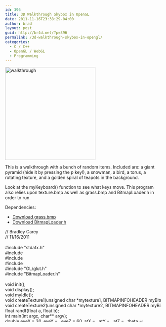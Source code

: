 ```yaml
---
id: 396
title: 3D Walkthrough Skybox in OpenGL
date: 2011-11-16T23:38:29-04:00
author: brad
layout: post
guid: http://br4d.net/?p=396
permalink: /3d-walkthrough-skybox-in-opengl/
categories:
  - C / C++
  - OpenGL / WebGL
  - Programming
---
```

[<img src="http://br4d.net/wp-content/uploads/2015/01/walkthrough-292x300.png" alt="walkthrough" width="292" height="300" class="alignleft size-medium wp-image-397" srcset="http://br4d.net/wp-content/uploads/2015/01/walkthrough-292x300.png 292w, http://br4d.net/wp-content/uploads/2015/01/walkthrough.png 490w" sizes="(max-width: 292px) 100vw, 292px" />](http://br4d.net/wp-content/uploads/2015/01/walkthrough.png)

This is a walkthrough with a bunch of random items. Included are: a giant pyramid (hide it by pressing the p key!), a snowman, a bird, a torus, a rotating texture, and a golden spiral of teapots in the background.

Look at the myKeyboard() function to see what keys move. This program also relies upon texture.bmp as well as grass.bmp and BitmapLoader.h in order to run.

<!--more-->

Dependencies:

  * [Download grass.bmp](http://br4d.net/wp-content/uploads/2015/01/grass.bmp)
  * [Download BitmapLoader.h](http://br4d.net/wp-content/uploads/2015/01/BitmapLoader.h)

<div class="codecolorer-container cpp default" style="overflow:auto;white-space:nowrap;height:300px;">
  <div class="cpp codecolorer">
    <span class="co1">// Bradley Carey</span><br /> <span class="co1">// 11/16/2011</span><br /> &nbsp;<br /> <span class="co2">#include "stdafx.h"</span><br /> <span class="co2">#include <stdio.h></span><br /> <span class="co2">#include <stdlib.h></span><br /> <span class="co2">#include <math.h></span><br /> <span class="co2">#include "GL/glut.h"</span><br /> <span class="co2">#include "BitmapLoader.h"</span><br /> &nbsp;<br /> <span class="kw4">void</span> init<span class="br0">&#40;</span><span class="br0">&#41;</span><span class="sy4">;</span><br /> <span class="kw4">void</span> display<span class="br0">&#40;</span><span class="br0">&#41;</span><span class="sy4">;</span><br /> <span class="kw4">void</span> myIdle<span class="br0">&#40;</span><span class="br0">&#41;</span><span class="sy4">;</span><br /> <span class="kw4">void</span> createTexture1<span class="br0">&#40;</span><span class="kw4">unsigned</span> <span class="kw4">char</span> <span class="sy2">*</span>mytexture1, BITMAPINFOHEADER myBitmap1<span class="br0">&#41;</span><span class="sy4">;</span><br /> <span class="kw4">void</span> createTexture2<span class="br0">&#40;</span><span class="kw4">unsigned</span> <span class="kw4">char</span> <span class="sy2">*</span>mytexture2, BITMAPINFOHEADER myBitmap2<span class="br0">&#41;</span><span class="sy4">;</span><br /> <span class="kw4">float</span> randf<span class="br0">&#40;</span><span class="kw4">float</span> a, <span class="kw4">float</span> b<span class="br0">&#41;</span><span class="sy4">;</span><br /> <span class="kw4">int</span> main<span class="br0">&#40;</span><span class="kw4">int</span> argc, <span class="kw4">char</span><span class="sy2">**</span> argv<span class="br0">&#41;</span><span class="sy4">;</span><br /> <span class="kw4">double</span> eyeX <span class="sy1">=</span> <span class="nu0">30</span>, eyeY <span class="sy1">=</span> <span class="nu0"></span>, eyeZ <span class="sy1">=</span> <span class="nu0">60</span>, atX <span class="sy1">=</span> <span class="nu0"></span>, atY <span class="sy1">=</span> <span class="nu0"></span>, atZ <span class="sy1">=</span> <span class="nu0"></span>, theta <span class="sy1">=</span><span class="nu0"></span><span class="sy4">;</span><br /> <span class="kw4">float</span> rotation <span class="sy1">=</span> <span class="sy2">-</span><span class="nu0">90</span><span class="sy4">;</span><br /> <span class="kw4">bool</span> draw <span class="sy1">=</span> <span class="kw2">true</span><span class="sy4">;</span><br /> BITMAPINFOHEADER myBitmap1, myBitmap2<span class="sy4">;</span><br /> <span class="kw4">unsigned</span> <span class="kw4">char</span> <span class="sy2">*</span>mytexture1, <span class="sy2">*</span>mytexture2<span class="sy4">;</span><br /> &nbsp;<br /> <span class="kw4">void</span> createTexture1<span class="br0">&#40;</span><span class="kw4">unsigned</span> <span class="kw4">char</span> <span class="sy2">*</span>mytexture1, BITMAPINFOHEADER myBitmap1<span class="br0">&#41;</span><br /> <span class="br0">&#123;</span><br /> &nbsp; &nbsp; glEnable<span class="br0">&#40;</span>GL_TEXTURE_2D<span class="br0">&#41;</span><span class="sy4">;</span><br /> &nbsp; &nbsp; glTexImage2D<span class="br0">&#40;</span>GL_TEXTURE_2D,<span class="nu0"></span>,<span class="nu0">3</span>,myBitmap1.<span class="me1">biWidth</span>,myBitmap1.<span class="me1">biHeight</span>,<span class="nu0"></span>,GL_RGB, GL_UNSIGNED_BYTE, mytexture1<span class="br0">&#41;</span><span class="sy4">;</span><br /> &nbsp; &nbsp; glTexParameterf<span class="br0">&#40;</span>GL_TEXTURE_2D, GL_TEXTURE_WRAP_S, GL_CLAMP<span class="br0">&#41;</span><span class="sy4">;</span><br /> &nbsp; &nbsp; glTexParameterf<span class="br0">&#40;</span>GL_TEXTURE_2D, GL_TEXTURE_WRAP_T, GL_CLAMP<span class="br0">&#41;</span><span class="sy4">;</span><br /> &nbsp; &nbsp; glTexParameterf<span class="br0">&#40;</span>GL_TEXTURE_2D, GL_TEXTURE_MAG_FILTER, GL_NEAREST<span class="br0">&#41;</span><span class="sy4">;</span><br /> &nbsp; &nbsp; glTexParameterf<span class="br0">&#40;</span>GL_TEXTURE_2D, GL_TEXTURE_MIN_FILTER, GL_NEAREST<span class="br0">&#41;</span><span class="sy4">;</span><br /> <span class="br0">&#125;</span><br /> &nbsp;<br /> <span class="kw4">void</span> createTexture2<span class="br0">&#40;</span><span class="kw4">unsigned</span> <span class="kw4">char</span> <span class="sy2">*</span>mytexture2, BITMAPINFOHEADER myBitmap2<span class="br0">&#41;</span><br /> <span class="br0">&#123;</span><br /> &nbsp; &nbsp; glEnable<span class="br0">&#40;</span>GL_TEXTURE_2D<span class="br0">&#41;</span><span class="sy4">;</span><br /> &nbsp; &nbsp; glTexImage2D<span class="br0">&#40;</span>GL_TEXTURE_2D,<span class="nu0"></span>,<span class="nu0">3</span>,myBitmap2.<span class="me1">biWidth</span>,myBitmap2.<span class="me1">biHeight</span>,<span class="nu0"></span>,GL_RGB, GL_UNSIGNED_BYTE, mytexture2<span class="br0">&#41;</span><span class="sy4">;</span><br /> &nbsp; &nbsp; glTexParameterf<span class="br0">&#40;</span>GL_TEXTURE_2D, GL_TEXTURE_WRAP_S, GL_CLAMP<span class="br0">&#41;</span><span class="sy4">;</span><br /> &nbsp; &nbsp; glTexParameterf<span class="br0">&#40;</span>GL_TEXTURE_2D, GL_TEXTURE_WRAP_T, GL_CLAMP<span class="br0">&#41;</span><span class="sy4">;</span><br /> &nbsp; &nbsp; glTexParameterf<span class="br0">&#40;</span>GL_TEXTURE_2D, GL_TEXTURE_MAG_FILTER, GL_NEAREST<span class="br0">&#41;</span><span class="sy4">;</span><br /> &nbsp; &nbsp; glTexParameterf<span class="br0">&#40;</span>GL_TEXTURE_2D, GL_TEXTURE_MIN_FILTER, GL_NEAREST<span class="br0">&#41;</span><span class="sy4">;</span><br /> <span class="br0">&#125;</span><br /> &nbsp;<br /> <span class="kw4">float</span> randf<span class="br0">&#40;</span><span class="kw4">float</span> a, <span class="kw4">float</span> b<span class="br0">&#41;</span><br /> <span class="br0">&#123;</span><br /> &nbsp; &nbsp; <span class="kw1">return</span> <span class="br0">&#40;</span><span class="br0">&#40;</span>b<span class="sy2">-</span>a<span class="br0">&#41;</span><span class="sy2">*</span><span class="br0">&#40;</span><span class="br0">&#40;</span><span class="kw4">float</span><span class="br0">&#41;</span><span class="kw3">rand</span><span class="br0">&#40;</span><span class="br0">&#41;</span><span class="sy2">/</span><span class="kw2">RAND_MAX</span><span class="br0">&#41;</span><span class="br0">&#41;</span><span class="sy2">+</span>a<span class="sy4">;</span><br /> <span class="br0">&#125;</span><br /> &nbsp;<br /> <span class="kw4">void</span> init<span class="br0">&#40;</span><span class="br0">&#41;</span><br /> <span class="br0">&#123;</span><br /> &nbsp; &nbsp; mytexture1 <span class="sy1">=</span> LoadBitmapFile<span class="br0">&#40;</span><span class="st0">"grass.bmp"</span>, <span class="sy3">&</span>myBitmap1<span class="br0">&#41;</span><span class="sy4">;</span><br /> &nbsp; &nbsp; <span class="kw1">if</span><span class="br0">&#40;</span>mytexture1<span class="sy1">==</span><span class="kw2">NULL</span><span class="br0">&#41;</span><br /> &nbsp; &nbsp; <span class="br0">&#123;</span><br /> &nbsp; &nbsp; &nbsp; &nbsp; <span class="kw3">printf</span><span class="br0">&#40;</span><span class="st0">"grass load failed<span class="es1">\n</span>"</span><span class="br0">&#41;</span><span class="sy4">;</span><br /> &nbsp; &nbsp; &nbsp; &nbsp; <span class="kw4">int</span> w<span class="sy4">;</span><br /> &nbsp; &nbsp; &nbsp; &nbsp; scanf_s<span class="br0">&#40;</span><span class="st0">"%i"</span>,<span class="sy3">&</span>w<span class="br0">&#41;</span><span class="sy4">;</span><br /> &nbsp; &nbsp; &nbsp; &nbsp; <span class="kw3">exit</span><span class="br0">&#40;</span><span class="nu0"></span><span class="br0">&#41;</span><span class="sy4">;</span><br /> &nbsp; &nbsp; <span class="br0">&#125;</span><br /> &nbsp; &nbsp; <span class="kw1">else</span><br /> &nbsp; &nbsp; &nbsp; &nbsp; <span class="kw3">printf</span><span class="br0">&#40;</span><span class="st0">"grass.bmp load succeeded<span class="es1">\n</span>"</span><span class="br0">&#41;</span><span class="sy4">;</span><br /> &nbsp;<br /> &nbsp; &nbsp; mytexture2 <span class="sy1">=</span> LoadBitmapFile<span class="br0">&#40;</span><span class="st0">"texture.bmp"</span>, <span class="sy3">&</span>myBitmap2<span class="br0">&#41;</span><span class="sy4">;</span><br /> &nbsp; &nbsp; <span class="kw1">if</span><span class="br0">&#40;</span>mytexture2<span class="sy1">==</span><span class="kw2">NULL</span><span class="br0">&#41;</span><br /> &nbsp; &nbsp; <span class="br0">&#123;</span><br /> &nbsp; &nbsp; &nbsp; &nbsp; <span class="kw3">printf</span><span class="br0">&#40;</span><span class="st0">"texture load failed<span class="es1">\n</span>"</span><span class="br0">&#41;</span><span class="sy4">;</span><br /> &nbsp; &nbsp; &nbsp; &nbsp; <span class="kw4">int</span> w<span class="sy4">;</span><br /> &nbsp; &nbsp; &nbsp; &nbsp; scanf_s<span class="br0">&#40;</span><span class="st0">"%i"</span>,<span class="sy3">&</span>w<span class="br0">&#41;</span><span class="sy4">;</span><br /> &nbsp; &nbsp; &nbsp; &nbsp; <span class="kw3">exit</span><span class="br0">&#40;</span><span class="nu0"></span><span class="br0">&#41;</span><span class="sy4">;</span><br /> &nbsp; &nbsp; <span class="br0">&#125;</span><br /> &nbsp; &nbsp; <span class="kw1">else</span><br /> &nbsp; &nbsp; &nbsp; &nbsp; <span class="kw3">printf</span><span class="br0">&#40;</span><span class="st0">"texture.bmp load succeeded<span class="es1">\n</span>"</span><span class="br0">&#41;</span><span class="sy4">;</span><br /> &nbsp;<br /> &nbsp; &nbsp; GLfloat light_ambient<span class="br0">&#91;</span><span class="br0">&#93;</span> <span class="sy1">=</span> <span class="br0">&#123;</span><span class="nu16">0.2</span>, <span class="nu16">0.2</span>, <span class="nu16">0.2</span>, <span class="nu16">1.0</span><span class="br0">&#125;</span><span class="sy4">;</span><br /> &nbsp; &nbsp; GLfloat light_diffuse<span class="br0">&#91;</span><span class="br0">&#93;</span> <span class="sy1">=</span> <span class="br0">&#123;</span><span class="nu16">0.8</span>, <span class="nu16">0.8</span>, <span class="nu16">0.8</span>, <span class="nu16">1.0</span><span class="br0">&#125;</span><span class="sy4">;</span><br /> &nbsp; &nbsp; GLfloat light_position<span class="br0">&#91;</span><span class="br0">&#93;</span> <span class="sy1">=</span> <span class="br0">&#123;</span><span class="nu16">1.0</span>, <span class="nu16">20.0</span>, <span class="nu16">2.0</span>, <span class="nu16">0.0</span><span class="br0">&#125;</span><span class="sy4">;</span><br /> &nbsp; &nbsp; GLfloat light_specular<span class="br0">&#91;</span><span class="br0">&#93;</span> <span class="sy1">=</span> <span class="br0">&#123;</span><span class="nu16">0.5</span>, <span class="nu16">0.5</span>, <span class="nu16">0.5</span>, <span class="nu16">1.0</span><span class="br0">&#125;</span><span class="sy4">;</span><br /> &nbsp;<br /> &nbsp; &nbsp; glLightfv<span class="br0">&#40;</span>GL_LIGHT0, GL_AMBIENT, light_ambient<span class="br0">&#41;</span><span class="sy4">;</span><br /> &nbsp; &nbsp; glLightfv<span class="br0">&#40;</span>GL_LIGHT0, GL_DIFFUSE, light_diffuse<span class="br0">&#41;</span><span class="sy4">;</span><br /> &nbsp; &nbsp; glLightfv<span class="br0">&#40;</span>GL_LIGHT0, GL_POSITION, light_position<span class="br0">&#41;</span><span class="sy4">;</span><br /> &nbsp; &nbsp; glLightfv<span class="br0">&#40;</span>GL_LIGHT0, GL_POSITION, light_specular<span class="br0">&#41;</span><span class="sy4">;</span><br /> &nbsp;<br /> &nbsp; &nbsp; glEnable<span class="br0">&#40;</span>GL_LIGHTING<span class="br0">&#41;</span><span class="sy4">;</span><br /> &nbsp; &nbsp; glEnable<span class="br0">&#40;</span>GL_LIGHT0<span class="br0">&#41;</span><span class="sy4">;</span><br /> &nbsp; &nbsp; glEnable<span class="br0">&#40;</span>GL_DEPTH_TEST<span class="br0">&#41;</span><span class="sy4">;</span><br /> &nbsp;<br /> &nbsp; &nbsp; glClearColor<span class="br0">&#40;</span><span class="nu16">0.0</span>, <span class="nu16">0.0</span>, <span class="nu16">0.4</span>, <span class="nu0"></span><span class="br0">&#41;</span><span class="sy4">;</span><br /> &nbsp; &nbsp; glMatrixMode<span class="br0">&#40;</span>GL_PROJECTION<span class="br0">&#41;</span><span class="sy4">;</span><br /> &nbsp; &nbsp; gluPerspective<span class="br0">&#40;</span><span class="nu0">60</span>, <span class="nu0">1</span>, <span class="nu0">1</span>, <span class="nu0">8000</span><span class="br0">&#41;</span><span class="sy4">;</span><br /> <span class="br0">&#125;</span><br /> &nbsp;<br /> <span class="kw4">void</span> display<span class="br0">&#40;</span><span class="br0">&#41;</span><br /> <span class="br0">&#123;</span><br /> &nbsp; &nbsp; glClear<span class="br0">&#40;</span>GL_COLOR_BUFFER_BIT <span class="sy3">|</span> GL_DEPTH_BUFFER_BIT<span class="br0">&#41;</span><span class="sy4">;</span><br /> &nbsp; &nbsp; glMatrixMode<span class="br0">&#40;</span>GL_MODELVIEW<span class="br0">&#41;</span><span class="sy4">;</span><br /> &nbsp; &nbsp; glLoadIdentity<span class="br0">&#40;</span><span class="br0">&#41;</span><span class="sy4">;</span><br /> &nbsp; &nbsp; gluLookAt<span class="br0">&#40;</span>eyeX, eyeY, eyeZ, atX, atY, atZ, <span class="nu0"></span>, <span class="nu0">1</span>, <span class="nu0"></span><span class="br0">&#41;</span><span class="sy4">;</span><br /> &nbsp;<br /> &nbsp; &nbsp; <span class="co1">//glRotatef(theta, 0, 1, 0);</span><br /> &nbsp;<br /> &nbsp; &nbsp; <span class="kw4">float</span> white<span class="br0">&#91;</span><span class="br0">&#93;</span> <span class="sy1">=</span> <span class="br0">&#123;</span><span class="nu0">1</span>, <span class="nu0">1</span>, <span class="nu0">1</span>, <span class="nu16">1.0</span><span class="br0">&#125;</span><span class="sy4">;</span><br /> &nbsp; &nbsp; <span class="kw4">float</span> red<span class="br0">&#91;</span><span class="br0">&#93;</span> <span class="sy1">=</span> <span class="br0">&#123;</span><span class="nu0">1</span>, <span class="nu0"></span>, <span class="nu0"></span>, <span class="nu16">1.0</span><span class="br0">&#125;</span><span class="sy4">;</span><br /> &nbsp; &nbsp; <span class="kw4">float</span> green<span class="br0">&#91;</span><span class="br0">&#93;</span> <span class="sy1">=</span> <span class="br0">&#123;</span><span class="nu0"></span>, <span class="nu16">0.8</span>, <span class="nu16">0.1</span>, <span class="nu16">1.0</span><span class="br0">&#125;</span><span class="sy4">;</span><br /> &nbsp; &nbsp; <span class="kw4">float</span> blue<span class="br0">&#91;</span><span class="br0">&#93;</span> <span class="sy1">=</span> <span class="br0">&#123;</span><span class="nu0"></span>, <span class="nu0"></span>, <span class="nu0">1</span>, <span class="nu16">1.0</span><span class="br0">&#125;</span><span class="sy4">;</span><br /> &nbsp; &nbsp; <span class="kw4">float</span> brown<span class="br0">&#91;</span><span class="br0">&#93;</span> <span class="sy1">=</span> <span class="br0">&#123;</span><span class="nu16">0.64</span>, <span class="nu16">0.16</span>, <span class="nu16">0.16</span>, <span class="nu16">1.0</span><span class="br0">&#125;</span><span class="sy4">;</span><br /> &nbsp; &nbsp; <span class="kw4">float</span> gold<span class="br0">&#91;</span><span class="br0">&#93;</span> <span class="sy1">=</span> <span class="br0">&#123;</span><span class="nu16">0.8</span>, <span class="nu16">0.49</span>, <span class="nu16">0.19</span>, <span class="nu16">1.0</span><span class="br0">&#125;</span><span class="sy4">;</span><br /> &nbsp; &nbsp; <span class="kw4">float</span> orange<span class="br0">&#91;</span><span class="br0">&#93;</span> <span class="sy1">=</span> <span class="br0">&#123;</span><span class="nu0">1</span>, <span class="nu16">0.5</span>, <span class="nu0"></span>, <span class="nu16">1.0</span><span class="br0">&#125;</span><span class="sy4">;</span><br /> &nbsp;<br /> &nbsp; &nbsp; <span class="co1">////begin pyramid</span><br /> &nbsp; &nbsp; <span class="kw1">if</span><span class="br0">&#40;</span>draw<span class="br0">&#41;</span><br /> &nbsp; &nbsp; <span class="br0">&#123;</span><br /> &nbsp; &nbsp; glMaterialfv<span class="br0">&#40;</span>GL_FRONT, GL_AMBIENT_AND_DIFFUSE, gold<span class="br0">&#41;</span><span class="sy4">;</span><br /> &nbsp; &nbsp; glBegin<span class="br0">&#40;</span>GL_TRIANGLE_FAN<span class="br0">&#41;</span><span class="sy4">;</span><br /> &nbsp; &nbsp; &nbsp; &nbsp; glVertex3f<span class="br0">&#40;</span> &nbsp;<span class="nu17">0.0f</span>, &nbsp;<span class="nu17">30.0f</span>, <span class="nu17">0.0f</span><span class="br0">&#41;</span><span class="sy4">;</span><br /> &nbsp; &nbsp; &nbsp; &nbsp; glVertex3f<span class="br0">&#40;</span><span class="sy2">-</span><span class="nu17">50.0f</span>, <span class="sy2">-</span><span class="nu17">50.0f</span>, <span class="nu17">50.0f</span><span class="br0">&#41;</span><span class="sy4">;</span><br /> &nbsp; &nbsp; &nbsp; &nbsp; glVertex3f<span class="br0">&#40;</span> <span class="nu17">50.0f</span>, <span class="sy2">-</span><span class="nu17">50.0f</span>, <span class="nu17">50.0f</span><span class="br0">&#41;</span><span class="sy4">;</span><br /> &nbsp; &nbsp; &nbsp; &nbsp; glVertex3f<span class="br0">&#40;</span> <span class="nu17">50.0f</span>, <span class="sy2">-</span><span class="nu17">50.0f</span>, <span class="sy2">-</span><span class="nu17">50.0f</span><span class="br0">&#41;</span><span class="sy4">;</span><br /> &nbsp; &nbsp; &nbsp; &nbsp; glVertex3f<span class="br0">&#40;</span> <span class="sy2">-</span><span class="nu17">50.0f</span>, <span class="sy2">-</span><span class="nu17">50.0f</span>, <span class="sy2">-</span><span class="nu17">50.0f</span><span class="br0">&#41;</span><span class="sy4">;</span><br /> &nbsp; &nbsp; &nbsp; &nbsp; glVertex3f<span class="br0">&#40;</span><span class="sy2">-</span><span class="nu17">50.0f</span>, <span class="sy2">-</span><span class="nu17">50.0f</span>, <span class="nu17">50.0f</span><span class="br0">&#41;</span><span class="sy4">;</span><br /> &nbsp; &nbsp; glEnd<span class="br0">&#40;</span><span class="br0">&#41;</span><span class="sy4">;</span><br /> &nbsp; &nbsp; <span class="br0">&#125;</span><br /> &nbsp;<br /> &nbsp; &nbsp; <span class="co1">//begin stairs</span><br /> &nbsp; &nbsp; <span class="kw1">for</span><span class="br0">&#40;</span><span class="kw4">int</span> i<span class="sy1">=</span><span class="nu0">10</span><span class="sy4">;</span> i<span class="sy1">></span><span class="nu0">1</span><span class="sy4">;</span> i<span class="sy2">--</span><span class="br0">&#41;</span><br /> &nbsp; &nbsp; <span class="br0">&#123;</span><br /> &nbsp; &nbsp; glPushMatrix<span class="br0">&#40;</span><span class="br0">&#41;</span><span class="sy4">;</span><br /> &nbsp; &nbsp; &nbsp; &nbsp; <span class="kw4">float</span> rand0m<span class="br0">&#91;</span><span class="br0">&#93;</span> <span class="sy1">=</span> <span class="br0">&#123;</span>randf<span class="br0">&#40;</span><span class="nu0"></span>,<span class="nu0">1</span><span class="br0">&#41;</span>, randf<span class="br0">&#40;</span><span class="nu0"></span>,<span class="nu0">1</span><span class="br0">&#41;</span>, randf<span class="br0">&#40;</span><span class="nu0"></span>,<span class="nu0">1</span><span class="br0">&#41;</span>, <span class="nu16">1.0</span><span class="br0">&#125;</span><span class="sy4">;</span><br /> &nbsp; &nbsp; &nbsp; &nbsp; glMaterialfv<span class="br0">&#40;</span>GL_FRONT, GL_AMBIENT_AND_DIFFUSE, rand0m<span class="br0">&#41;</span><span class="sy4">;</span><br /> &nbsp; &nbsp; &nbsp; &nbsp; glTranslatef<span class="br0">&#40;</span><span class="nu0">8</span>,<span class="br0">&#40;</span><span class="nu0">10</span><span class="sy2">-</span>i<span class="br0">&#41;</span><span class="sy2">-</span><span class="nu16">9.5</span>,<span class="nu0">8</span><span class="br0">&#41;</span><span class="sy4">;</span><br /> &nbsp; &nbsp; &nbsp; &nbsp; glutSolidCube<span class="br0">&#40;</span>i<span class="br0">&#41;</span><span class="sy4">;</span><br /> &nbsp; &nbsp; glPopMatrix<span class="br0">&#40;</span><span class="br0">&#41;</span><span class="sy4">;</span><br /> &nbsp; &nbsp; <span class="br0">&#125;</span><br /> &nbsp;<br /> &nbsp; &nbsp; <span class="co1">//begin cones</span><br /> &nbsp; &nbsp; <span class="kw1">for</span><span class="br0">&#40;</span><span class="kw4">int</span> i<span class="sy1">=</span><span class="nu0">19</span><span class="sy4">;</span> i<span class="sy1">></span><span class="nu0">1</span><span class="sy4">;</span> i<span class="sy2">--</span><span class="br0">&#41;</span><br /> &nbsp; &nbsp; <span class="br0">&#123;</span><br /> &nbsp; &nbsp; glPushMatrix<span class="br0">&#40;</span><span class="br0">&#41;</span><span class="sy4">;</span><br /> &nbsp; &nbsp; &nbsp; &nbsp; glMaterialfv<span class="br0">&#40;</span>GL_FRONT, GL_AMBIENT_AND_DIFFUSE, red<span class="br0">&#41;</span><span class="sy4">;</span><br /> &nbsp; &nbsp; &nbsp; &nbsp; glRotatef<span class="br0">&#40;</span><span class="nu0">10</span><span class="sy2">*</span>i,<span class="nu0"></span>,<span class="nu0"></span>,<span class="nu0">1</span><span class="br0">&#41;</span><span class="sy4">;</span><br /> &nbsp; &nbsp; &nbsp; &nbsp; glRotatef<span class="br0">&#40;</span><span class="nu0">40</span>,<span class="nu0"></span>,<span class="nu0">1</span>,<span class="nu0"></span><span class="br0">&#41;</span><span class="sy4">;</span><br /> &nbsp; &nbsp; &nbsp; &nbsp; glTranslatef<span class="br0">&#40;</span><span class="nu0"></span>,<span class="br0">&#40;</span><span class="nu0">10</span><span class="sy2">-</span>i<span class="br0">&#41;</span>,<span class="nu0">8</span><span class="br0">&#41;</span><span class="sy4">;</span><br /> &nbsp; &nbsp; &nbsp; &nbsp; glutSolidCone<span class="br0">&#40;</span><span class="nu0">1</span>,<span class="nu0">4</span>,<span class="nu0">10</span>,<span class="nu0">10</span><span class="br0">&#41;</span><span class="sy4">;</span><br /> &nbsp; &nbsp; glPopMatrix<span class="br0">&#40;</span><span class="br0">&#41;</span><span class="sy4">;</span><br /> &nbsp; &nbsp; <span class="br0">&#125;</span><br /> &nbsp;<br /> &nbsp; &nbsp; <span class="co1">//begin teapots</span><br /> &nbsp; &nbsp; <span class="kw1">for</span><span class="br0">&#40;</span><span class="kw4">int</span> i<span class="sy1">=</span><span class="nu0">30</span><span class="sy4">;</span> i<span class="sy1">></span><span class="nu0">1</span><span class="sy4">;</span> i<span class="sy2">--</span><span class="br0">&#41;</span><br /> &nbsp; &nbsp; <span class="br0">&#123;</span><br /> &nbsp; &nbsp; glPushMatrix<span class="br0">&#40;</span><span class="br0">&#41;</span><span class="sy4">;</span><br /> &nbsp; &nbsp; &nbsp; &nbsp; glMaterialfv<span class="br0">&#40;</span>GL_FRONT, GL_AMBIENT_AND_DIFFUSE, white<span class="br0">&#41;</span><span class="sy4">;</span><br /> &nbsp; &nbsp; &nbsp; &nbsp; glRotatef<span class="br0">&#40;</span><span class="nu0">4</span><span class="sy2">*</span>i,<span class="nu0"></span>,<span class="nu0"></span>,<span class="nu0">1</span><span class="br0">&#41;</span><span class="sy4">;</span><br /> &nbsp; &nbsp; &nbsp; &nbsp; glTranslatef<span class="br0">&#40;</span><span class="nu0"></span>,<span class="br0">&#40;</span><span class="nu0">10</span><span class="sy2">-</span>i<span class="br0">&#41;</span><span class="sy2">+</span><span class="nu0">80</span>,<span class="sy2">-</span><span class="nu0">200</span><span class="br0">&#41;</span><span class="sy4">;</span><br /> &nbsp; &nbsp; &nbsp; &nbsp; glutSolidTeapot<span class="br0">&#40;</span><span class="nu0">1</span><span class="br0">&#41;</span><span class="sy4">;</span><br /> &nbsp; &nbsp; glPopMatrix<span class="br0">&#40;</span><span class="br0">&#41;</span><span class="sy4">;</span><br /> &nbsp; &nbsp; <span class="br0">&#125;</span><br /> &nbsp;<br /> &nbsp; &nbsp; <span class="co1">// this is a texture</span><br /> &nbsp; &nbsp; glPushMatrix<span class="br0">&#40;</span><span class="br0">&#41;</span><span class="sy4">;</span><br /> &nbsp; &nbsp; &nbsp; &nbsp; createTexture2<span class="br0">&#40;</span>mytexture2, myBitmap2<span class="br0">&#41;</span><span class="sy4">;</span><br /> &nbsp; &nbsp; &nbsp; &nbsp; glRotatef<span class="br0">&#40;</span>theta,<span class="nu0"></span>,<span class="nu0">1</span>,<span class="nu0"></span><span class="br0">&#41;</span><span class="sy4">;</span><br /> &nbsp; &nbsp; &nbsp; &nbsp; glRotatef<span class="br0">&#40;</span><span class="nu0">90</span>,<span class="nu0"></span>,<span class="nu0"></span>,<span class="nu0">1</span><span class="br0">&#41;</span><span class="sy4">;</span><br /> &nbsp; &nbsp; &nbsp; &nbsp; glBegin<span class="br0">&#40;</span>GL_POLYGON<span class="br0">&#41;</span><span class="sy4">;</span><br /> &nbsp; &nbsp; &nbsp; &nbsp; &nbsp; &nbsp; glTexCoord2f<span class="br0">&#40;</span><span class="nu0">1</span>,<span class="nu0"></span><span class="br0">&#41;</span><span class="sy4">;</span> glNormal3f<span class="br0">&#40;</span><span class="nu0"></span>,<span class="nu0"></span>,<span class="nu0">1</span><span class="br0">&#41;</span><span class="sy4">;</span> glVertex3f<span class="br0">&#40;</span><span class="sy2">-</span><span class="nu0">4</span>, <span class="nu0">4</span>, <span class="nu0"></span><span class="br0">&#41;</span><span class="sy4">;</span><br /> &nbsp; &nbsp; &nbsp; &nbsp; &nbsp; &nbsp; glTexCoord2f<span class="br0">&#40;</span><span class="nu0"></span>,<span class="nu0"></span><span class="br0">&#41;</span><span class="sy4">;</span> glNormal3f<span class="br0">&#40;</span><span class="nu0"></span>,<span class="nu0"></span>,<span class="nu0">1</span><span class="br0">&#41;</span><span class="sy4">;</span> glVertex3f<span class="br0">&#40;</span><span class="sy2">-</span><span class="nu0">4</span>,<span class="sy2">-</span><span class="nu0">4</span>, <span class="nu0"></span><span class="br0">&#41;</span><span class="sy4">;</span><br /> &nbsp; &nbsp; &nbsp; &nbsp; &nbsp; &nbsp; glTexCoord2f<span class="br0">&#40;</span><span class="nu0"></span>,<span class="nu0">1</span><span class="br0">&#41;</span><span class="sy4">;</span> glNormal3f<span class="br0">&#40;</span><span class="nu0"></span>,<span class="nu0"></span>,<span class="nu0">1</span><span class="br0">&#41;</span><span class="sy4">;</span> glVertex3f<span class="br0">&#40;</span> <span class="nu0">4</span>,<span class="sy2">-</span><span class="nu0">4</span>, <span class="nu0"></span><span class="br0">&#41;</span><span class="sy4">;</span><br /> &nbsp; &nbsp; &nbsp; &nbsp; &nbsp; &nbsp; glTexCoord2f<span class="br0">&#40;</span><span class="nu0">1</span>,<span class="nu0">1</span><span class="br0">&#41;</span><span class="sy4">;</span> glNormal3f<span class="br0">&#40;</span><span class="nu0"></span>,<span class="nu0"></span>,<span class="nu0">1</span><span class="br0">&#41;</span><span class="sy4">;</span> glVertex3f<span class="br0">&#40;</span> <span class="nu0">4</span>, <span class="nu0">4</span>, <span class="nu0"></span><span class="br0">&#41;</span><span class="sy4">;</span><br /> &nbsp; &nbsp; &nbsp; &nbsp; glEnd<span class="br0">&#40;</span><span class="br0">&#41;</span><span class="sy4">;</span><br /> &nbsp; &nbsp; glPopMatrix<span class="br0">&#40;</span><span class="br0">&#41;</span><span class="sy4">;</span><br /> &nbsp;<br /> &nbsp; &nbsp; <span class="co1">//begin donut</span><br /> &nbsp; &nbsp; glPushMatrix<span class="br0">&#40;</span><span class="br0">&#41;</span><span class="sy4">;</span><br /> &nbsp; &nbsp; &nbsp; &nbsp; glTranslatef<span class="br0">&#40;</span><span class="nu0">10</span>,<span class="nu0">5</span>,<span class="nu0">10</span><span class="br0">&#41;</span><span class="sy4">;</span><br /> &nbsp; &nbsp; &nbsp; &nbsp; glRotatef<span class="br0">&#40;</span>theta,<span class="nu0">1</span>,<span class="nu0">1</span>,<span class="nu0">1</span><span class="br0">&#41;</span><span class="sy4">;</span><br /> &nbsp; &nbsp; &nbsp; &nbsp; glMaterialfv<span class="br0">&#40;</span>GL_FRONT, GL_AMBIENT_AND_DIFFUSE, orange<span class="br0">&#41;</span><span class="sy4">;</span><br /> &nbsp; &nbsp; &nbsp; &nbsp; glutSolidTorus<span class="br0">&#40;</span><span class="nu16">0.8</span>, <span class="nu0">2</span>, <span class="nu0">40</span>, <span class="nu0">50</span><span class="br0">&#41;</span><span class="sy4">;</span><br /> &nbsp; &nbsp; glPopMatrix<span class="br0">&#40;</span><span class="br0">&#41;</span><span class="sy4">;</span><br /> &nbsp;<br /> &nbsp; &nbsp; <span class="co1">//begin snowman</span><br /> &nbsp; &nbsp; glMaterialfv<span class="br0">&#40;</span>GL_FRONT, GL_AMBIENT_AND_DIFFUSE, white<span class="br0">&#41;</span><span class="sy4">;</span><br /> &nbsp; &nbsp; glPushMatrix<span class="br0">&#40;</span><span class="br0">&#41;</span><span class="sy4">;</span> &nbsp;<span class="co1">//head</span><br /> &nbsp; &nbsp; &nbsp; &nbsp; glTranslatef<span class="br0">&#40;</span><span class="nu0">10</span>,<span class="nu16">2.3</span><span class="sy2">-</span><span class="nu0">1</span>,<span class="nu0"></span><span class="br0">&#41;</span><span class="sy4">;</span><br /> &nbsp; &nbsp; &nbsp; &nbsp; glutSolidSphere<span class="br0">&#40;</span><span class="nu0">1</span>,<span class="nu0">20</span>,<span class="nu0">20</span><span class="br0">&#41;</span><span class="sy4">;</span><br /> &nbsp; &nbsp; glPopMatrix<span class="br0">&#40;</span><span class="br0">&#41;</span><span class="sy4">;</span><br /> &nbsp;<br /> &nbsp; &nbsp; glPushMatrix<span class="br0">&#40;</span><span class="br0">&#41;</span><span class="sy4">;</span> <span class="co1">//middle</span><br /> &nbsp; &nbsp; &nbsp; &nbsp; glTranslatef<span class="br0">&#40;</span><span class="nu0">10</span>,<span class="nu16">0.5</span><span class="sy2">-</span><span class="nu0">1</span>,<span class="nu0"></span><span class="br0">&#41;</span><span class="sy4">;</span><br /> &nbsp; &nbsp; &nbsp; &nbsp; glutSolidSphere<span class="br0">&#40;</span><span class="nu16">1.5</span>,<span class="nu0">20</span>,<span class="nu0">20</span><span class="br0">&#41;</span><span class="sy4">;</span><br /> &nbsp; &nbsp; glPopMatrix<span class="br0">&#40;</span><span class="br0">&#41;</span><span class="sy4">;</span><br /> &nbsp;<br /> &nbsp; &nbsp; glPushMatrix<span class="br0">&#40;</span><span class="br0">&#41;</span><span class="sy4">;</span> <span class="co1">//bottom</span><br /> &nbsp; &nbsp; &nbsp; &nbsp; glTranslatef<span class="br0">&#40;</span><span class="nu0">10</span>,<span class="sy2">-</span><span class="nu0">2</span><span class="sy2">-</span><span class="nu0">1</span>,<span class="nu0"></span><span class="br0">&#41;</span><span class="sy4">;</span><br /> &nbsp; &nbsp; &nbsp; &nbsp; glutSolidSphere<span class="br0">&#40;</span><span class="nu0">2</span>,<span class="nu0">20</span>,<span class="nu0">20</span><span class="br0">&#41;</span><span class="sy4">;</span><br /> &nbsp; &nbsp; glPopMatrix<span class="br0">&#40;</span><span class="br0">&#41;</span><span class="sy4">;</span><br /> &nbsp;<br /> &nbsp; &nbsp; <span class="co1">//begin ground</span><br /> &nbsp; &nbsp; createTexture1<span class="br0">&#40;</span>mytexture1, myBitmap1<span class="br0">&#41;</span><span class="sy4">;</span><br /> &nbsp; &nbsp; glBegin<span class="br0">&#40;</span>GL_POLYGON<span class="br0">&#41;</span><span class="sy4">;</span><br /> &nbsp; &nbsp; &nbsp; &nbsp; glTexCoord2f<span class="br0">&#40;</span><span class="nu0"></span>,<span class="nu0"></span><span class="br0">&#41;</span><span class="sy4">;</span> glNormal3f<span class="br0">&#40;</span><span class="nu0"></span>,<span class="nu0">1</span>,<span class="nu0"></span><span class="br0">&#41;</span><span class="sy4">;</span> glVertex3f<span class="br0">&#40;</span><span class="sy2">-</span><span class="nu0">200</span>,<span class="sy2">-</span><span class="nu0">5</span>,<span class="sy2">-</span><span class="nu0">200</span><span class="br0">&#41;</span><span class="sy4">;</span><br /> &nbsp; &nbsp; &nbsp; &nbsp; glTexCoord2f<span class="br0">&#40;</span><span class="nu0"></span>,<span class="nu0">1</span><span class="br0">&#41;</span><span class="sy4">;</span> glNormal3f<span class="br0">&#40;</span><span class="nu0"></span>,<span class="nu0">1</span>,<span class="nu0"></span><span class="br0">&#41;</span><span class="sy4">;</span> glVertex3f<span class="br0">&#40;</span><span class="sy2">-</span><span class="nu0">200</span>,<span class="sy2">-</span><span class="nu0">5</span>,<span class="nu0">200</span><span class="br0">&#41;</span><span class="sy4">;</span><br /> &nbsp; &nbsp; &nbsp; &nbsp; glTexCoord2f<span class="br0">&#40;</span><span class="nu0">1</span>,<span class="nu0">1</span><span class="br0">&#41;</span><span class="sy4">;</span> glNormal3f<span class="br0">&#40;</span><span class="nu0"></span>,<span class="nu0">1</span>,<span class="nu0"></span><span class="br0">&#41;</span><span class="sy4">;</span> glVertex3f<span class="br0">&#40;</span><span class="nu0">200</span>,<span class="sy2">-</span><span class="nu0">5</span>,<span class="nu0">200</span><span class="br0">&#41;</span><span class="sy4">;</span><br /> &nbsp; &nbsp; &nbsp; &nbsp; glTexCoord2f<span class="br0">&#40;</span><span class="nu0">1</span>,<span class="nu0"></span><span class="br0">&#41;</span><span class="sy4">;</span> glNormal3f<span class="br0">&#40;</span><span class="nu0"></span>,<span class="nu0">1</span>,<span class="nu0"></span><span class="br0">&#41;</span><span class="sy4">;</span> glVertex3f<span class="br0">&#40;</span><span class="nu0">200</span>,<span class="sy2">-</span><span class="nu0">5</span>,<span class="sy2">-</span><span class="nu0">200</span><span class="br0">&#41;</span><span class="sy4">;</span><br /> &nbsp; &nbsp; glEnd<span class="br0">&#40;</span><span class="br0">&#41;</span><span class="sy4">;</span><br /> &nbsp; &nbsp; glutSwapBuffers<span class="br0">&#40;</span><span class="br0">&#41;</span><span class="sy4">;</span><br /> <span class="br0">&#125;</span><br /> &nbsp;<br /> <span class="kw4">void</span> myIdle<span class="br0">&#40;</span><span class="br0">&#41;</span><br /> <span class="br0">&#123;</span><br /> &nbsp; &nbsp; theta <span class="sy2">+</span><span class="sy1">=</span> <span class="nu0">2</span><span class="sy4">;</span><br /> &nbsp; &nbsp; <span class="kw1">if</span><span class="br0">&#40;</span>theta <span class="sy1">></span> <span class="nu0">360</span><span class="br0">&#41;</span><br /> &nbsp; &nbsp; &nbsp; &nbsp; theta <span class="sy2">-</span><span class="sy1">=</span> <span class="nu0">360</span><span class="sy4">;</span><br /> &nbsp; &nbsp; glutPostRedisplay<span class="br0">&#40;</span><span class="br0">&#41;</span><span class="sy4">;</span><br /> <span class="br0">&#125;</span><br /> &nbsp;<br /> <span class="kw4">void</span> myKeyboard<span class="br0">&#40;</span><span class="kw4">unsigned</span> <span class="kw4">char</span> c, <span class="kw4">int</span> x, <span class="kw4">int</span> y<span class="br0">&#41;</span><br /> <span class="br0">&#123;</span><br /> &nbsp; &nbsp; <span class="kw1">switch</span><span class="br0">&#40;</span>c<span class="br0">&#41;</span><br /> &nbsp; &nbsp; <span class="br0">&#123;</span><br /> &nbsp; &nbsp; &nbsp; &nbsp; <span class="kw1">case</span> <span class="st0">'x'</span><span class="sy4">:</span> eyeX <span class="sy2">-</span><span class="sy1">=</span> <span class="nu16">0.3</span><span class="sy4">;</span> atX <span class="sy2">-</span><span class="sy1">=</span> <span class="nu16">0.3</span><span class="sy4">;</span> <span class="kw1">break</span><span class="sy4">;</span><br /> &nbsp; &nbsp; &nbsp; &nbsp; <span class="kw1">case</span> <span class="st0">'X'</span><span class="sy4">:</span> eyeX <span class="sy2">+</span><span class="sy1">=</span> <span class="nu16">0.3</span><span class="sy4">;</span> atX <span class="sy2">+</span><span class="sy1">=</span> <span class="nu16">0.3</span><span class="sy4">;</span> <span class="kw1">break</span><span class="sy4">;</span><br /> &nbsp; &nbsp; &nbsp; &nbsp; <span class="kw1">case</span> <span class="st0">'y'</span><span class="sy4">:</span> eyeY <span class="sy2">-</span><span class="sy1">=</span> <span class="nu16">0.3</span><span class="sy4">;</span> atY <span class="sy2">-</span><span class="sy1">=</span> <span class="nu16">0.3</span><span class="sy4">;</span> <span class="kw1">break</span><span class="sy4">;</span><br /> &nbsp; &nbsp; &nbsp; &nbsp; <span class="kw1">case</span> <span class="st0">'Y'</span><span class="sy4">:</span> eyeY <span class="sy2">+</span><span class="sy1">=</span> <span class="nu16">0.3</span><span class="sy4">;</span> atY <span class="sy2">+</span><span class="sy1">=</span> <span class="nu16">0.3</span><span class="sy4">;</span> <span class="kw1">break</span><span class="sy4">;</span><br /> &nbsp; &nbsp; &nbsp; &nbsp; <span class="kw1">case</span> <span class="st0">'z'</span><span class="sy4">:</span> eyeZ <span class="sy2">-</span><span class="sy1">=</span> <span class="nu16">0.3</span><span class="sy4">;</span> atZ <span class="sy2">-</span><span class="sy1">=</span> <span class="nu16">0.3</span><span class="sy4">;</span> <span class="kw1">break</span><span class="sy4">;</span><br /> &nbsp; &nbsp; &nbsp; &nbsp; <span class="kw1">case</span> <span class="st0">'Z'</span><span class="sy4">:</span> eyeZ <span class="sy2">+</span><span class="sy1">=</span> <span class="nu16">0.3</span><span class="sy4">;</span> atZ <span class="sy2">+</span><span class="sy1">=</span> <span class="nu16">0.3</span><span class="sy4">;</span> <span class="kw1">break</span><span class="sy4">;</span><br /> &nbsp; &nbsp; &nbsp; &nbsp; <span class="kw1">case</span> <span class="st0">'d'</span><span class="sy4">:</span> atX <span class="sy2">-</span><span class="sy1">=</span> <span class="nu16">0.3</span><span class="sy4">;</span> <span class="kw1">break</span><span class="sy4">;</span><br /> &nbsp; &nbsp; &nbsp; &nbsp; <span class="kw1">case</span> <span class="st0">'a'</span><span class="sy4">:</span> atX <span class="sy2">+</span><span class="sy1">=</span> <span class="nu16">0.3</span><span class="sy4">;</span> <span class="kw1">break</span><span class="sy4">;</span><br /> &nbsp; &nbsp; &nbsp; &nbsp; <span class="kw1">case</span> <span class="st0">'u'</span><span class="sy4">:</span> atY <span class="sy2">-</span><span class="sy1">=</span> <span class="nu16">0.3</span><span class="sy4">;</span> <span class="kw1">break</span><span class="sy4">;</span><br /> &nbsp; &nbsp; &nbsp; &nbsp; <span class="kw1">case</span> <span class="st0">'q'</span><span class="sy4">:</span> atY <span class="sy2">+</span><span class="sy1">=</span> <span class="nu16">0.3</span><span class="sy4">;</span> <span class="kw1">break</span><span class="sy4">;</span><br /> &nbsp; &nbsp; &nbsp; &nbsp; <span class="kw1">case</span> <span class="st0">'s'</span><span class="sy4">:</span> atZ <span class="sy2">-</span><span class="sy1">=</span> <span class="nu16">0.3</span><span class="sy4">;</span> <span class="kw1">break</span><span class="sy4">;</span><br /> &nbsp; &nbsp; &nbsp; &nbsp; <span class="kw1">case</span> <span class="st0">'w'</span><span class="sy4">:</span> atZ <span class="sy2">+</span><span class="sy1">=</span> <span class="nu16">0.3</span><span class="sy4">;</span> <span class="kw1">break</span><span class="sy4">;</span><br /> &nbsp; &nbsp; &nbsp; &nbsp; <span class="kw1">case</span> <span class="st0">'p'</span><span class="sy4">:</span> draw <span class="sy1">=</span> <span class="kw2">false</span><span class="sy4">;</span> <span class="kw1">break</span><span class="sy4">;</span><br /> &nbsp; &nbsp; <span class="br0">&#125;</span><br /> &nbsp; &nbsp; glutPostRedisplay<span class="br0">&#40;</span><span class="br0">&#41;</span><span class="sy4">;</span><br /> <span class="br0">&#125;</span><br /> &nbsp;<br /> <span class="kw4">void</span> mySpecialFunc<span class="br0">&#40;</span><span class="kw4">int</span> key, <span class="kw4">int</span> x, <span class="kw4">int</span> y<span class="br0">&#41;</span><br /> <span class="br0">&#123;</span><br /> &nbsp; &nbsp; <span class="kw4">double</span> oneDeg <span class="sy1">=</span> <span class="nu16">3.14159</span><span class="sy2">/</span><span class="nu16">180.0</span><span class="sy4">;</span><br /> &nbsp; &nbsp; <span class="kw4">double</span> length <span class="sy1">=</span> <span class="nu0"></span>, deltaX <span class="sy1">=</span> <span class="nu0"></span>, deltaZ <span class="sy1">=</span> <span class="nu0"></span>, angle, amount <span class="sy1">=</span> <span class="nu16">0.005</span><span class="sy4">;</span><br /> &nbsp; &nbsp; <span class="kw1">switch</span><span class="br0">&#40;</span>key<span class="br0">&#41;</span><br /> &nbsp; &nbsp; <span class="br0">&#123;</span><br /> &nbsp; &nbsp; &nbsp; &nbsp; <span class="kw1">case</span> GLUT_KEY_LEFT<span class="sy4">:</span><br /> &nbsp; &nbsp; &nbsp; &nbsp; &nbsp; &nbsp; rotation <span class="sy2">+</span><span class="sy1">=</span> <span class="nu0">1</span><span class="sy4">;</span><br /> &nbsp; &nbsp; &nbsp; &nbsp; &nbsp; &nbsp; <span class="kw1">if</span><span class="br0">&#40;</span>rotation <span class="sy1">></span> <span class="nu16">360.0</span><span class="br0">&#41;</span><br /> &nbsp; &nbsp; &nbsp; &nbsp; &nbsp; &nbsp; &nbsp; &nbsp; rotation <span class="sy2">-</span><span class="sy1">=</span> <span class="nu16">360.0</span><span class="sy4">;</span><br /> &nbsp; &nbsp; &nbsp; &nbsp; &nbsp; &nbsp; atX <span class="sy1">=</span> <span class="kw3">cos</span><span class="br0">&#40;</span>oneDeg<span class="br0">&#41;</span><span class="sy2">*</span><span class="br0">&#40;</span>atX<span class="sy2">-</span>eyeX<span class="br0">&#41;</span> <span class="sy2">+</span> <span class="kw3">sin</span><span class="br0">&#40;</span>oneDeg<span class="br0">&#41;</span><span class="sy2">*</span><span class="br0">&#40;</span>atZ<span class="sy2">-</span>eyeZ<span class="br0">&#41;</span> <span class="sy2">+</span> eyeX<span class="sy4">;</span><br /> &nbsp; &nbsp; &nbsp; &nbsp; &nbsp; &nbsp; atZ <span class="sy1">=</span> <span class="sy2">-</span><span class="kw3">sin</span><span class="br0">&#40;</span>oneDeg<span class="br0">&#41;</span><span class="sy2">*</span><span class="br0">&#40;</span>atX<span class="sy2">-</span>eyeX<span class="br0">&#41;</span> <span class="sy2">+</span> <span class="kw3">cos</span><span class="br0">&#40;</span>oneDeg<span class="br0">&#41;</span><span class="sy2">*</span><span class="br0">&#40;</span>atZ<span class="sy2">-</span>eyeZ<span class="br0">&#41;</span> <span class="sy2">+</span> eyeZ<span class="sy4">;</span><br /> &nbsp; &nbsp; &nbsp; &nbsp; &nbsp; &nbsp; <span class="kw1">break</span><span class="sy4">;</span><br /> &nbsp;<br /> &nbsp; &nbsp; &nbsp; &nbsp; <span class="kw1">case</span> GLUT_KEY_RIGHT<span class="sy4">:</span> <span class="co1">//rotate at point to viewer's right</span><br /> &nbsp; &nbsp; &nbsp; &nbsp; &nbsp; &nbsp; rotation <span class="sy2">-</span><span class="sy1">=</span> <span class="nu0">1</span><span class="sy4">;</span><br /> &nbsp; &nbsp; &nbsp; &nbsp; &nbsp; &nbsp; <span class="kw1">if</span><span class="br0">&#40;</span>rotation <span class="sy1">></span> <span class="nu16">360.0</span><span class="br0">&#41;</span><br /> &nbsp; &nbsp; &nbsp; &nbsp; &nbsp; &nbsp; &nbsp; &nbsp; rotation <span class="sy2">-</span><span class="sy1">=</span> <span class="nu16">360.0</span><span class="sy4">;</span><br /> &nbsp; &nbsp; &nbsp; &nbsp; &nbsp; &nbsp; atX <span class="sy1">=</span> <span class="kw3">cos</span><span class="br0">&#40;</span><span class="sy2">-</span>oneDeg<span class="br0">&#41;</span><span class="sy2">*</span><span class="br0">&#40;</span>atX<span class="sy2">-</span>eyeX<span class="br0">&#41;</span> <span class="sy2">+</span> <span class="kw3">sin</span><span class="br0">&#40;</span><span class="sy2">-</span>oneDeg<span class="br0">&#41;</span><span class="sy2">*</span><span class="br0">&#40;</span>atZ<span class="sy2">-</span>eyeZ<span class="br0">&#41;</span> <span class="sy2">+</span> eyeX<span class="sy4">;</span><br /> &nbsp; &nbsp; &nbsp; &nbsp; &nbsp; &nbsp; atZ <span class="sy1">=</span> <span class="sy2">-</span><span class="kw3">sin</span><span class="br0">&#40;</span><span class="sy2">-</span>oneDeg<span class="br0">&#41;</span><span class="sy2">*</span><span class="br0">&#40;</span>atX<span class="sy2">-</span>eyeX<span class="br0">&#41;</span> <span class="sy2">+</span> <span class="kw3">cos</span><span class="br0">&#40;</span><span class="sy2">-</span>oneDeg<span class="br0">&#41;</span><span class="sy2">*</span><span class="br0">&#40;</span>atZ<span class="sy2">-</span>eyeZ<span class="br0">&#41;</span> <span class="sy2">+</span> eyeZ<span class="sy4">;</span><br /> &nbsp; &nbsp; &nbsp; &nbsp; &nbsp; &nbsp; <span class="kw1">break</span><span class="sy4">;</span><br /> &nbsp;<br /> &nbsp; &nbsp; &nbsp; &nbsp; <span class="kw1">case</span> GLUT_KEY_UP<span class="sy4">:</span> <span class="co1">//move viewer forward</span><br /> &nbsp; &nbsp; &nbsp; &nbsp; &nbsp; &nbsp; length <span class="sy1">=</span> <span class="kw3">sqrt</span><span class="br0">&#40;</span><span class="br0">&#40;</span>atX <span class="sy2">-</span> eyeX<span class="br0">&#41;</span><span class="sy2">*</span><span class="br0">&#40;</span>atX <span class="sy2">-</span> eyeX<span class="br0">&#41;</span><br /> &nbsp; &nbsp; &nbsp; &nbsp; &nbsp; &nbsp; <span class="sy2">+</span> <span class="br0">&#40;</span>atY <span class="sy2">-</span> eyeY<span class="br0">&#41;</span><span class="sy2">*</span><span class="br0">&#40;</span>atY <span class="sy2">-</span> eyeY<span class="br0">&#41;</span><br /> &nbsp; &nbsp; &nbsp; &nbsp; &nbsp; &nbsp; <span class="sy2">+</span> <span class="br0">&#40;</span>atZ <span class="sy2">-</span> eyeZ<span class="br0">&#41;</span><span class="sy2">*</span><span class="br0">&#40;</span>atZ <span class="sy2">-</span> eyeZ<span class="br0">&#41;</span><span class="br0">&#41;</span><span class="sy4">;</span><br /> &nbsp; &nbsp; &nbsp; &nbsp; &nbsp; &nbsp; angle <span class="sy1">=</span> <span class="br0">&#40;</span><span class="nu16">3.14159</span><span class="sy2">/</span><span class="nu16">180.0</span><span class="br0">&#41;</span><span class="sy2">*</span>rotation<span class="sy4">;</span> <span class="co1">//convert rotation to radians</span><br /> &nbsp; &nbsp; &nbsp; &nbsp; &nbsp; &nbsp; deltaX <span class="sy1">=</span> amount<span class="sy2">*</span><span class="kw3">cos</span><span class="br0">&#40;</span>angle<span class="br0">&#41;</span><span class="sy2">*</span>length<span class="sy4">;</span><br /> &nbsp; &nbsp; &nbsp; &nbsp; &nbsp; &nbsp; deltaZ <span class="sy1">=</span> amount<span class="sy2">*</span><span class="kw3">sin</span><span class="br0">&#40;</span>angle<span class="br0">&#41;</span><span class="sy2">*</span>length<span class="sy4">;</span><br /> &nbsp; &nbsp; &nbsp; &nbsp; &nbsp; &nbsp; eyeX <span class="sy2">+</span><span class="sy1">=</span> deltaX<span class="sy4">;</span><br /> &nbsp; &nbsp; &nbsp; &nbsp; &nbsp; &nbsp; eyeZ <span class="sy2">+</span><span class="sy1">=</span> deltaZ<span class="sy4">;</span><br /> &nbsp; &nbsp; &nbsp; &nbsp; &nbsp; &nbsp; atX <span class="sy2">+</span><span class="sy1">=</span> deltaX<span class="sy4">;</span><br /> &nbsp; &nbsp; &nbsp; &nbsp; &nbsp; &nbsp; atZ <span class="sy2">+</span><span class="sy1">=</span> deltaZ<span class="sy4">;</span><br /> &nbsp; &nbsp; &nbsp; &nbsp; &nbsp; &nbsp; <span class="kw1">break</span><span class="sy4">;</span><br /> &nbsp;<br /> &nbsp; &nbsp; &nbsp; &nbsp; <span class="kw1">case</span> GLUT_KEY_DOWN<span class="sy4">:</span> <span class="co1">//move viewer down</span><br /> &nbsp; &nbsp; &nbsp; &nbsp; &nbsp; &nbsp; length <span class="sy1">=</span> <span class="kw3">sqrt</span><span class="br0">&#40;</span><span class="br0">&#40;</span>atX <span class="sy2">-</span> eyeX<span class="br0">&#41;</span><span class="sy2">*</span><span class="br0">&#40;</span>atX <span class="sy2">-</span> eyeX<span class="br0">&#41;</span><br /> &nbsp; &nbsp; &nbsp; &nbsp; &nbsp; &nbsp; <span class="sy2">+</span> <span class="br0">&#40;</span>atY <span class="sy2">-</span> eyeY<span class="br0">&#41;</span><span class="sy2">*</span><span class="br0">&#40;</span>atY <span class="sy2">-</span> eyeY<span class="br0">&#41;</span><br /> &nbsp; &nbsp; &nbsp; &nbsp; &nbsp; &nbsp; <span class="sy2">+</span> <span class="br0">&#40;</span>atZ <span class="sy2">-</span> eyeZ<span class="br0">&#41;</span><span class="sy2">*</span><span class="br0">&#40;</span>atZ <span class="sy2">-</span> eyeZ<span class="br0">&#41;</span><span class="br0">&#41;</span><span class="sy4">;</span><br /> &nbsp; &nbsp; &nbsp; &nbsp; &nbsp; &nbsp; angle <span class="sy1">=</span> <span class="br0">&#40;</span><span class="nu16">3.14159</span><span class="sy2">/</span><span class="nu16">180.0</span><span class="br0">&#41;</span><span class="sy2">*</span>rotation<span class="sy4">;</span> <span class="co1">//convert rotation to radians</span><br /> &nbsp; &nbsp; &nbsp; &nbsp; &nbsp; &nbsp; deltaX <span class="sy1">=</span> amount<span class="sy2">*</span><span class="kw3">cos</span><span class="br0">&#40;</span>angle<span class="br0">&#41;</span><span class="sy2">*</span>length<span class="sy4">;</span><br /> &nbsp; &nbsp; &nbsp; &nbsp; &nbsp; &nbsp; deltaZ <span class="sy1">=</span> amount<span class="sy2">*</span><span class="kw3">sin</span><span class="br0">&#40;</span>angle<span class="br0">&#41;</span><span class="sy2">*</span>length<span class="sy4">;</span><br /> &nbsp; &nbsp; &nbsp; &nbsp; &nbsp; &nbsp; eyeX <span class="sy2">-</span><span class="sy1">=</span> deltaX<span class="sy4">;</span><br /> &nbsp; &nbsp; &nbsp; &nbsp; &nbsp; &nbsp; eyeZ <span class="sy2">-</span><span class="sy1">=</span> deltaZ<span class="sy4">;</span><br /> &nbsp; &nbsp; &nbsp; &nbsp; &nbsp; &nbsp; atX <span class="sy2">-</span><span class="sy1">=</span> deltaX<span class="sy4">;</span><br /> &nbsp; &nbsp; &nbsp; &nbsp; &nbsp; &nbsp; atZ <span class="sy2">-</span><span class="sy1">=</span> deltaZ<span class="sy4">;</span><br /> &nbsp; &nbsp; &nbsp; &nbsp; &nbsp; &nbsp; <span class="kw1">break</span><span class="sy4">;</span><br /> &nbsp; &nbsp; <span class="br0">&#125;</span><br /> &nbsp; &nbsp; glutPostRedisplay<span class="br0">&#40;</span><span class="br0">&#41;</span><span class="sy4">;</span><br /> <span class="br0">&#125;</span><br /> &nbsp;<br /> <span class="kw4">int</span> main<span class="br0">&#40;</span><span class="kw4">int</span> argc, <span class="kw4">char</span><span class="sy2">**</span> argv<span class="br0">&#41;</span><br /> <span class="br0">&#123;</span><br /> &nbsp; &nbsp; glutInit<span class="br0">&#40;</span><span class="sy3">&</span>argc,argv<span class="br0">&#41;</span><span class="sy4">;</span><br /> &nbsp; &nbsp; glutInitDisplayMode<span class="br0">&#40;</span>GLUT_DOUBLE<span class="br0">&#41;</span><span class="sy4">;</span><br /> &nbsp; &nbsp; glutInitWindowSize<span class="br0">&#40;</span><span class="nu0">800</span>,<span class="nu0">800</span><span class="br0">&#41;</span><span class="sy4">;</span><br /> &nbsp; &nbsp; glutInitWindowPosition<span class="br0">&#40;</span><span class="nu0">10</span>,<span class="nu0">10</span><span class="br0">&#41;</span><span class="sy4">;</span><br /> &nbsp; &nbsp; glutCreateWindow<span class="br0">&#40;</span><span class="st0">"Walkthrough"</span><span class="br0">&#41;</span><span class="sy4">;</span><br /> &nbsp; &nbsp; glutDisplayFunc<span class="br0">&#40;</span>display<span class="br0">&#41;</span><span class="sy4">;</span><br /> &nbsp; &nbsp; glutIdleFunc<span class="br0">&#40;</span>myIdle<span class="br0">&#41;</span><span class="sy4">;</span><br /> &nbsp; &nbsp; glutSpecialFunc<span class="br0">&#40;</span>mySpecialFunc<span class="br0">&#41;</span><span class="sy4">;</span><br /> &nbsp; &nbsp; glutKeyboardFunc<span class="br0">&#40;</span>myKeyboard<span class="br0">&#41;</span><span class="sy4">;</span><br /> &nbsp; &nbsp; init<span class="br0">&#40;</span><span class="br0">&#41;</span><span class="sy4">;</span><br /> &nbsp; &nbsp; glutMainLoop<span class="br0">&#40;</span><span class="br0">&#41;</span><span class="sy4">;</span><br /> &nbsp; &nbsp; <span class="kw1">return</span> <span class="nu0"></span><span class="sy4">;</span><br /> <span class="br0">&#125;</span>
  </div>
</div>